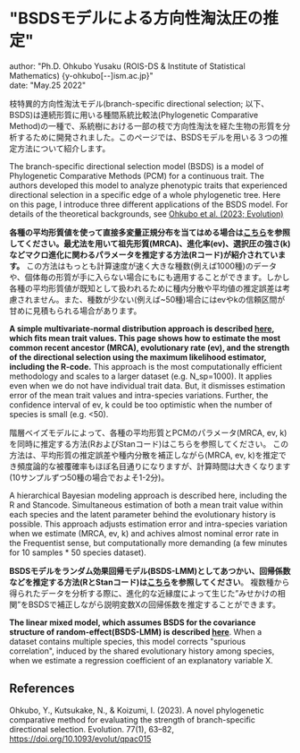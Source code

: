 # "BSDSモデルによる方向性淘汰圧の推定"
author: "Ph.D. Ohkubo Yusaku (ROIS-DS & Institute of Statistical Mathematics) {y-ohkubo[--]ism.ac.jp}"<br>
date: "May.25 2022"

枝特異的方向性淘汰モデル(branch-specific directional selection; 以下、BSDS)は連続形質に用いる種間系統比較法(Phylogenetic Comparative Method)の一種で、系統樹における一部の枝で方向性淘汰を経た生物の形質を分析するために開発されました。このページでは、BSDSモデルを用いる３つの推定方法について紹介します。


The branch-specific directional selection model (BSDS) is a model of Phylogenetic Comparative Methods  (PCM) for a continuous trait. The authors developed this model to analyze phenotypic traits that experienced directional selection in a specific edge of a whole phylogenetic tree. Here on this page, I introduce three different applications of the BSDS model. For details of the theoretical backgrounds, see [Ohkubo et al. (2023; Evolution)](https://t.co/AisoFG7D7b)

__各種の平均形質値を使って直接多変量正規分布を当てはめる場合は[こちら](https://github.com/OhkuboYusaku/PCM_BSDS/tree/main/example/BSDS_MLE)を参照してください。最尤法を用いて祖先形質(MRCA)、進化率(ev)、選択圧の強さ(k)などマクロ進化に関わるパラメータを推定する方法(Rコード)が紹介されています。__ この方法はもっとも計算速度が速く大きな種数(例えば1000種)のデータや、個体毎の形質が手に入らない場合にもにも適用することができます。しかし各種の平均形質値が既知として扱われるために種内分散や平均値の推定誤差は考慮されません。また、種数が少ない(例えば~50種)場合にはevやkの信頼区間が甘めに見積もられる場合があります。

__A simple multivariate-normal distribution approach is described [here](https://github.com/OhkuboYusaku/PCM_BSDS/tree/main/example/BSDS_MLE), which fits mean trait values. This page shows how to estimate the most common recent ancestor (MRCA), evolutionary rate (ev), and the strength of the directional selection using the maximum likelihood estimator, including the R-code.__ This approach is the most computationally efficient methodology and scales to a larger dataset (e.g. N_sp=1000). It applies even when we do not have individual trait data. But, it dismisses estimation error of the mean trait values and intra-species variations. Further, the confidence interval of ev, k could be too optimistic when the number of species is small (e.g. <50).

階層ベイズモデルによって、各種の平均形質とPCMのパラメータ(MRCA, ev, k)を同時に推定する方法(RおよびStanコード)はこちらを参照してください。
この方法は、平均形質の推定誤差や種内分散を補正しながら(MRCA, ev, k)を推定でき頻度論的な被覆確率もほぼ名目通りになりますが、計算時間は大きくなります(10サンプルずつ50種の場合でおよそ1-2分)。

A hierarchical Bayesian modeling approach is described here, including the R and Stancode. Simultaneous estimation of both a mean trait value within each species and the latent parameter behind the evolutionary history is possible. 
This approach adjusts estimation error and intra-species variation when we estimate (MRCA, ev, k) and achives almost nominal error rate in the Frequentist sense, but computationally more demanding (a few minutes for 10 samples * 50 species dataset).

__BSDSモデルをランダム効果回帰モデル(BSDS-LMM)としてあつかい、回帰係数などを推定する方法(RとStanコード)は[こちら](https://github.com/OhkuboYusaku/PCM_BSDS/tree/main/example/BSDS_LMM)を参照してください__。
複数種から得られたデータを分析する際に、進化的な近縁度によって生じた”みせかけの相関”をBSDSで補正しながら説明変数Xの回帰係数を推定することができます。

__The linear mixed model, which assumes BSDS for the covariance structure of random-effect(BSDS-LMM) is described [here](https://github.com/OhkuboYusaku/PCM_BSDS/tree/main/example/BSDS_LMM)__. 
When a dataset contains multiple species, this model corrects "spurious correlation", induced by the shared evolutionary history among species,  when we estimate a regression coefficient of an explanatory variable X.

## References
Ohkubo, Y., Kutsukake, N., & Koizumi, I. (2023). A novel phylogenetic comparative method for evaluating the strength of branch-specific directional selection. Evolution. 77(1), 63–82, https://doi.org/10.1093/evolut/qpac015

